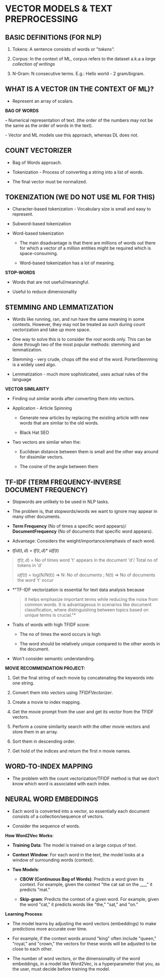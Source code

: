 # **VECTOR MODELS & TEXT PREPROCESSING**

## **BASIC DEFINITIONS (FOR NLP)**

1.  Tokens: A sentence consists of words or "*tokens".*

2.  Corpus: In the context of ML, corpus refers to the dataset a.k.a a *large collection of writings*

3.  N-Gram: N consecutive terms. E.g.: Hello world - 2 gram/bigram.

## **WHAT IS A VECTOR (IN THE CONTEXT OF ML)?**

-   Represent an array of scalars.

**BAG OF WORDS**

**-** Numerical representation of text. (the order of the numbers may
not be the same as the order of words in the text).

\- Vector and ML models use this approach, whereas DL does not.

## **COUNT VECTORIZER**

-   Bag of Words approach.

-   Tokenization - Process of converting a string into a list of words.

-   The final vector must be normalized.

## **TOKENIZATION (WE DO NOT USE ML FOR THIS)**

-   Character-based tokenization - Vocabulary size is small and easy to represent.

-   Subword-based tokenization

-   Word-based tokenization

    -   The main disadvantage is that there are millions of words out there for which a vector of a million entities might be required which is space-consuming.

    -   Word-based tokenization has a lot of meaning.

**STOP-WORDS**

-   Words that are not useful/meaningful.

-   Useful to reduce dimensionality

## 

## **STEMMING AND LEMMATIZATION**

-   Words like running, ran, and run have the same meaning in some contexts. However, they may not be treated as such during count vectorization and take up more space.

- One way to solve this is to consider the *root* words only. This can be done through two of the most popular methods: stemming and lemmatization.

-   Stemming - very crude, chops off the end of the word. PorterStemming is a widely used algo.

-   Lemmatization - much more sophisticated, uses actual rules of the language

**VECTOR SIMILARITY**

-   Finding out similar words after converting them into vectors.

-   Application - Article Spinning

    -   Generate new articles by replacing the existing article with new words that are similar to the old words.

    -   Black Hat SEO

-   Two vectors are similar when the:

    -   Euclidean distance between them is small and the other way around for dissimilar vectors.

    -   The cosine of the angle between them

## **TF-IDF (TERM FREQUENCY-INVERSE DOCUMENT FREQUENCY)**

-   Stopwords are unlikely to be used in NLP tasks.

-   The problem is, that stopwords/words we want to ignore may appear in many other documents.

-   **Term Frequency** (No of times a specific word appears)/ **DocumentFrequency** (No of documents that specific word appears).

-   Advantage: Considers the weight/importance/emphasis of each word.

-   $tfid(t,d)\  = \ tf(t,d)*\ idf(t)$

> $tf(t,d)$ = No of times word 't' appears in the document 'd'/ Total no
> of tokens in 'd'
>
> $idf(t)$ = log(N/N(t)) =\> N: No of documents ; N(t) =\> No of
> documents the word 't' occ*ur*

-   *"TF-IDF vectorization is essential for text data analysis because
    > it helps emphasize important terms while reducing the noise from
    > common words. It is advantageous in scenarios like document
    > classification, where distinguishing between topics based on
    > unique terms is crucial."*

-   Traits of words with high TFIDF score:

    -   The no of times the word occurs is high

    -   The word should be relatively unique compared to the other words in the document.

-   Won\'t consider semantic understanding.

**MOVIE RECOMMENDATION PROJECT:**

1.  Get the final string of each movie by concatenating the keywords into one string.

2.  Convert them into vectors using *TFIDFVectorizer*.

3.  Create a movie to index mapping.

4.  Get the movie prompt from the user and get its vector from the TFIDF vectors.

5.  Perform a cosine similarity search with the other movie vectors and store them in an array.

6.  Sort them in descending order.

7.  Get hold of the indices and return the first *n* movie names.

## **WORD-TO-INDEX MAPPING**

-   The problem with the count vectorization/TFIDF method is that we don't know which word is associated with each index.

## **NEURAL WORD EMBEDDINGS**

-   Each word is converted into a vector, so essentially each document consists of a collection/sequence of vectors.

-   Consider the sequence of words.

**How Word2Vec Works**:

-   **Training Data**: The model is trained on a large corpus of text.

-   **Context Window**: For each word in the text, the model looks at a window of surrounding words (context).

-   **Two Models**:

    -   **CBOW (Continuous Bag of Words)**: Predicts a word given its context. For example, given the context \"the cat sat on the \_\_\_,\" it predicts \"mat.\"

    -   **Skip-gram**: Predicts the context of a given word. For example, given the word \"cat,\" it predicts words like \"the,\" \"sat,\" and \"on.\"

**Learning Process**:

-   The model learns by adjusting the word vectors (embeddings) to make predictions more accurate over time.

-   For example, if the context words around \"king\" often include \"queen,\" \"royal,\" and \"crown,\" the vectors for these words will be adjusted to be close to each other.

-   The number of word vectors, or the dimensionality of the word embeddings, in a model like Word2Vec, is a hyperparameter that you, as the user, must decide before training the model.
